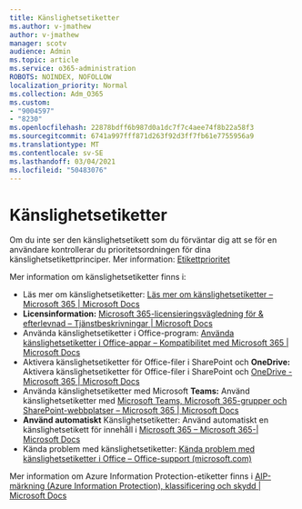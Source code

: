 ```yaml
---
title: Känslighetsetiketter
ms.author: v-jmathew
author: v-jmathew
manager: scotv
audience: Admin
ms.topic: article
ms.service: o365-administration
ROBOTS: NOINDEX, NOFOLLOW
localization_priority: Normal
ms.collection: Adm_O365
ms.custom:
- "9004597"
- "8230"
ms.openlocfilehash: 22878bdff6b987d0a1dc7f7c4aee74f8b22a58f3
ms.sourcegitcommit: 6741a997fff871d263f92d3ff7fb61e7755956a9
ms.translationtype: MT
ms.contentlocale: sv-SE
ms.lasthandoff: 03/04/2021
ms.locfileid: "50483076"
---
```

# <a name="sensitivity-labels"></a>Känslighetsetiketter

Om du inte ser den känslighetsetikett som du förväntar dig att se för en användare kontrollerar du prioritetsordningen för dina känslighetsetikettprinciper. Mer information: [Etikettprioritet](https://docs.microsoft.com/microsoft-365/compliance/sensitivity-labels)

Mer information om känslighetsetiketter finns i:

- Läs mer om känslighetsetiketter: [Läs mer om känslighetsetiketter – Microsoft 365 | Microsoft Docs](https://docs.microsoft.com/microsoft-365/compliance/sensitivity-labels)
- **Licensinformation:** [Microsoft 365-licensieringsvägledning för & efterlevnad – Tjänstbeskrivningar | Microsoft Docs](https://docs.microsoft.com/office365/servicedescriptions/microsoft-365-service-descriptions/microsoft-365-tenantlevel-services-licensing-guidance/microsoft-365-security-compliance-licensing-guidance#information-protection)
- Använda känslighetsetiketter i Office-program: [Använda känslighetsetiketter i Office-appar – Kompatibilitet med Microsoft 365 | Microsoft Docs](https://docs.microsoft.com/microsoft-365/compliance/sensitivity-labels-office-apps)
- Aktivera känslighetsetiketter för Office-filer i SharePoint och **OneDrive:** Aktivera känslighetsetiketter för Office-filer i SharePoint och [OneDrive - Microsoft 365 | Microsoft Docs](https://docs.microsoft.com/microsoft-365/compliance/sensitivity-labels-sharepoint-onedrive-files)
- Använda känslighetsetiketter med Microsoft **Teams:** Använd känslighetsetiketter med [Microsoft Teams, Microsoft 365-grupper och SharePoint-webbplatser – Microsoft 365 | Microsoft Docs](https://docs.microsoft.com/microsoft-365/compliance/sensitivity-labels-teams-groups-sites)
- **Använd automatiskt** Känslighetsetiketter: Använd automatiskt en känslighetsetikett för innehåll i [Microsoft 365 – Microsoft 365-| Microsoft Docs](https://docs.microsoft.com/microsoft-365/compliance/apply-sensitivity-label-automatically)
- Kända problem med känslighetsetiketter: [Kända problem med känslighetsetiketter i Office – Office-support (microsoft.com)](https://support.microsoft.com/office/known-issues-with-sensitivity-labels-in-office-b169d687-2bbd-4e21-a440-7da1b2743edc)

Mer information om Azure Information Protection-etiketter finns i [AIP-märkning (Azure Information Protection), klassificering och skydd | Microsoft Docs](https://docs.microsoft.com/azure/information-protection/aip-classification-and-protection)

